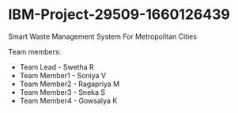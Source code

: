# IBM-Project-29509-1660126439
Smart Waste Management System For Metropolitan Cities

Team members:
* Team Lead - Swetha R
* Team Member1 - Soniya V
* Team Member2 - Ragapriya M
* Team Member3 - Sneka S
* Team Member4 - Gowsalya K
